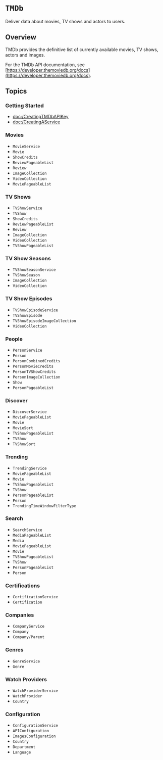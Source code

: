 # ``TMDb``

Deliver data about movies, TV shows and actors to users.

## Overview

TMDb provides the definitive list of currently available movies, TV shows,
actors and images.

For the TMDb API documentation, see
[https://developer.themoviedb.org/docs](https://developer.themoviedb.org/docs).

## Topics

### Getting Started

- <doc:/CreatingTMDbAPIKey>
- <doc:/CreatingAService>

### Movies

- ``MovieService``
- ``Movie``
- ``ShowCredits``
- ``ReviewPageableList``
- ``Review``
- ``ImageCollection``
- ``VideoCollection``
- ``MoviePageableList``

### TV Shows

- ``TVShowService``
- ``TVShow``
- ``ShowCredits``
- ``ReviewPageableList``
- ``Review``
- ``ImageCollection``
- ``VideoCollection``
- ``TVShowPageableList``

### TV Show Seasons

- ``TVShowSeasonService``
- ``TVShowSeason``
- ``ImageCollection``
- ``VideoCollection``

### TV Show Episodes

- ``TVShowEpisodeService``
- ``TVShowEpisode``
- ``TVShowEpisodeImageCollection``
- ``VideoCollection``

### People

- ``PersonService``
- ``Person``
- ``PersonCombinedCredits``
- ``PersonMovieCredits``
- ``PersonTVShowCredits``
- ``PersonImageCollection``
- ``Show``
- ``PersonPageableList``

### Discover

- ``DiscoverService``
- ``MoviePageableList``
- ``Movie``
- ``MovieSort``
- ``TVShowPageableList``
- ``TVShow``
- ``TVShowSort``

### Trending

- ``TrendingService``
- ``MoviePageableList``
- ``Movie``
- ``TVShowPageableList``
- ``TVShow``
- ``PersonPageableList``
- ``Person``
- ``TrendingTimeWindowFilterType``

### Search

- ``SearchService``
- ``MediaPageableList``
- ``Media``
- ``MoviePageableList``
- ``Movie``
- ``TVShowPageableList``
- ``TVShow``
- ``PersonPageableList``
- ``Person``

### Certifications

- ``CertificationService``
- ``Certification``

### Companies

- ``CompanyService``
- ``Company``
- ``Company/Parent``

### Genres

- ``GenreService``
- ``Genre``

### Watch Providers

- ``WatchProviderService``
- ``WatchProvider``
- ``Country``

### Configuration

- ``ConfigurationService``
- ``APIConfiguration``
- ``ImagesConfiguration``
- ``Country``
- ``Department``
- ``Language``
